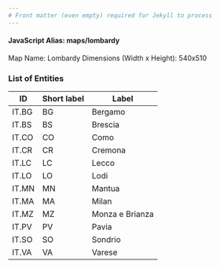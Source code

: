 ```yaml
---
# Front matter (even empty) required for Jekyll to process
---
```


#### JavaScript Alias: maps/lombardy

Map Name: Lombardy
Dimensions (Width x Height): 540x510





### List of Entities

ID | Short label | Label
---|---|---|
IT.BG|BG|Bergamo
IT.BS|BS|Brescia
IT.CO|CO|Como
IT.CR|CR|Cremona
IT.LC|LC|Lecco
IT.LO|LO|Lodi
IT.MN|MN|Mantua
IT.MA|MA|Milan
IT.MZ|MZ|Monza e Brianza
IT.PV|PV|Pavia
IT.SO|SO|Sondrio
IT.VA|VA|Varese

